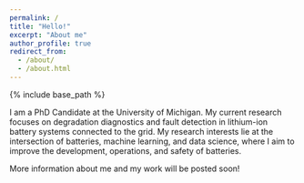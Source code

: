 ```yaml
---
permalink: /
title: "Hello!"
excerpt: "About me"
author_profile: true
redirect_from:
  - /about/
  - /about.html
---
```


{% include base_path %}

I am a PhD Candidate at the University of Michigan. My current research focuses on degradation diagnostics and fault detection in lithium-ion battery systems connected to the grid. My research interests lie at the intersection of batteries, machine learning, and data science, where I aim to improve the development, operations, and safety of batteries. 

More information about me and my work will be posted soon!